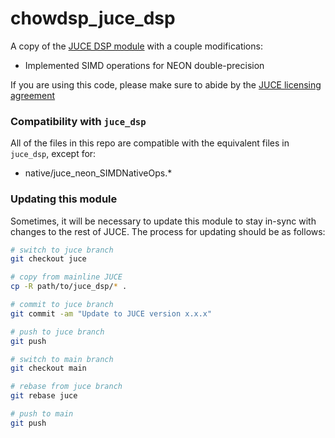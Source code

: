 # chowdsp_juce_dsp

A copy of the [JUCE DSP module](https://github.com/juce-framework/JUCE/tree/master/modules/juce_dsp)
with a couple modifications:
- Implemented SIMD operations for NEON double-precision

If you are using this code, please make sure to abide by the [JUCE licensing agreement](https://github.com/juce-framework/JUCE/blob/master/LICENSE.md)

### Compatibility with `juce_dsp`

All of the files in this repo are compatible with the equivalent
files in `juce_dsp`, except for:
- native/juce_neon_SIMDNativeOps.*

### Updating this module

Sometimes, it will be necessary to update this module to stay in-sync
with changes to the rest of JUCE. The process for updating should be
as follows:
```bash
# switch to juce branch
git checkout juce

# copy from mainline JUCE
cp -R path/to/juce_dsp/* .

# commit to juce branch
git commit -am "Update to JUCE version x.x.x"

# push to juce branch
git push

# switch to main branch
git checkout main

# rebase from juce branch
git rebase juce

# push to main
git push
```
